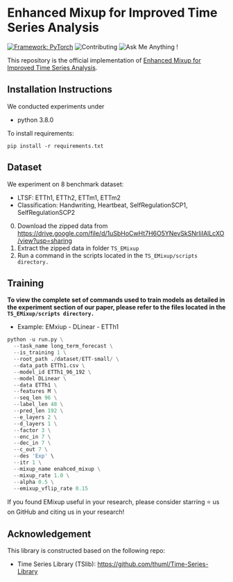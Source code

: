 # Enhanced Mixup for Improved Time Series Analysis
[![Framework: PyTorch](https://img.shields.io/badge/Framework-PyTorch-orange.svg)](https://pytorch.org/)
![Contributing](https://img.shields.io/badge/contributions-welcome-brightgreen.svg?style=flat)
![Ask Me Anything !](https://img.shields.io/badge/Ask%20me-anything-1abc9c.svg)

This repository is the official implementation of [Enhanced Mixup for Improved Time Series Analysis](). 

## Installation Instructions

We conducted experiments under
- python 3.8.0

To install requirements:

```setup
pip install -r requirements.txt
```

## Dataset
We experiment on 8 benchmark dataset: 
- LTSF: ETTh1, ETTh2, ETTm1, ETTm2
- Classification: Handwriting, Heartbeat, SelfRegulationSCP1, SelfRegulationSCP2

0. Download the zipped data from https://drive.google.com/file/d/1uSbHoCwHt7H6O5YNevSkSNrIiIAlLcXO/view?usp=sharing
1. Extract the zipped data in folder `TS_EMixup`
2. Run a command in the scripts located in the  `TS_EMixup/scripts directory.`


## Training

**To view the complete set of commands used to train models as detailed in the experiment section of our paper, please refer to the files located in the `TS_EMixup/scripts directory.`**

- Example: EMxiup - DLinear - ETTh1
```python
python -u run.py \
  --task_name long_term_forecast \
  --is_training 1 \
  --root_path ./dataset/ETT-small/ \
  --data_path ETTh1.csv \
  --model_id ETTh1_96_192 \
  --model DLinear \
  --data ETTh1 \
  --features M \
  --seq_len 96 \
  --label_len 48 \
  --pred_len 192 \
  --e_layers 2 \
  --d_layers 1 \
  --factor 3 \
  --enc_in 7 \
  --dec_in 7 \
  --c_out 7 \
  --des 'Exp' \
  --itr 1 \
  --mixup_name enahced_mixup \
  --mixup_rate 1.0 \
  --alpha 0.5 \
  --emixup_vflip_rate 0.15 
```

If you found EMixup useful in your research, please consider starring ⭐ us on GitHub and citing us in your research!

## Acknowledgement
This library is constructed based on the following repo:
- Time Series Library (TSlib): https://github.com/thuml/Time-Series-Library